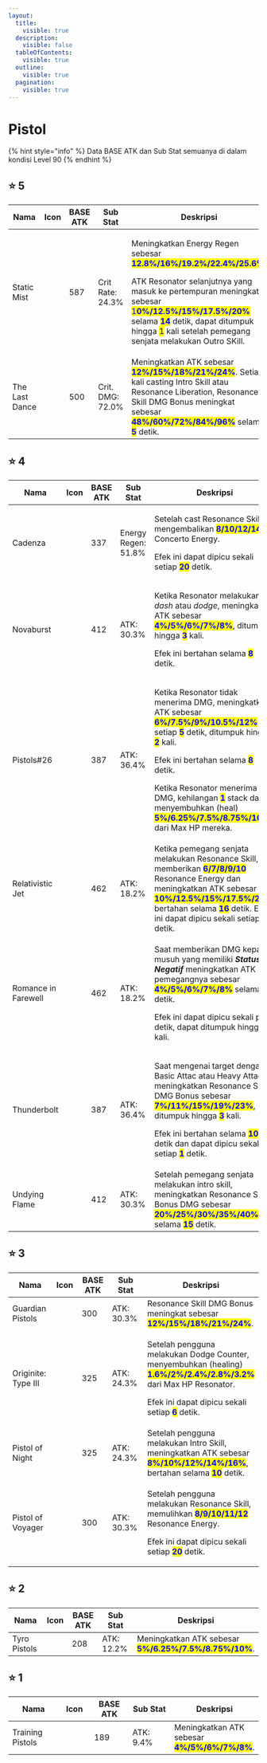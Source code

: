 ```yaml
---
layout:
  title:
    visible: true
  description:
    visible: false
  tableOfContents:
    visible: true
  outline:
    visible: true
  pagination:
    visible: true
---
```


# Pistol

{% hint style="info" %}
Data BASE ATK dan Sub Stat semuanya di dalam kondisi Level 90
{% endhint %}

## :star: 5

<table data-full-width="true"><thead><tr><th width="169">Nama</th><th width="109">Icon</th><th width="113">BASE ATK</th><th width="149">Sub Stat</th><th>Deskripsi</th></tr></thead><tbody><tr><td>Static Mist</td><td><img src="https://wuthering.wiki/img/weapon_21030015.png" alt=""></td><td>587</td><td>Crit Rate: 24.3%</td><td><p>Meningkatkan Energy Regen sebesar <mark style="color:blue;"><strong>12.8%/16%/19.2%/22.4%/25.6%</strong></mark>.</p><p>ATK Resonator selanjutnya yang masuk ke pertempuran meningkat sebesar <mark style="color:blue;">1<strong>0%/12.5%/15%/17.5%/20%</strong></mark> selama <mark style="color:blue;"><strong>14</strong></mark> detik, dapat ditumpuk hingga <mark style="color:blue;">1</mark> kali setelah pemegang senjata melakukan Outro SKill.</p></td></tr><tr><td>The Last Dance</td><td><img src="https://wuthering.wiki/img/weapon_21030016.png" alt=""></td><td>500</td><td>Crit. DMG: 72.0%</td><td>Meningkatkan ATK sebesar <mark style="color:blue;"><strong>12%/15%/18%/21%/24%</strong></mark>. Setiap kali casting Intro Skill atau Resonance Liberation, Resonance Skill DMG Bonus meningkat sebesar <mark style="color:blue;"><strong>48%/60%/72%/84%/96%</strong></mark> selama <mark style="color:blue;"><strong>5</strong></mark> detik.</td></tr></tbody></table>

## :star: 4

<table data-full-width="true"><thead><tr><th width="171">Nama</th><th width="106">Icon</th><th width="114">BASE ATK</th><th width="163">Sub Stat</th><th>Deskripsi</th></tr></thead><tbody><tr><td>Cadenza</td><td><img src="https://wuthering.wiki/img/weapon_21030024.png" alt=""></td><td>337</td><td>Energy Regen: 51.8%</td><td><p>Setelah cast Resonance Skill, mengembalikan <mark style="color:blue;"><strong>8/10/12/14/16</strong></mark> Concerto Energy.</p><p>Efek ini dapat dipicu sekali setiap <mark style="color:blue;"><strong>20</strong></mark> detik.</p></td></tr><tr><td>Novaburst</td><td><img src="https://wuthering.wiki/img/weapon_21030064.png" alt=""></td><td>412</td><td>ATK: 30.3%</td><td><p>Ketika Resonator melakukan <em>dash</em> atau <em>dodge</em>, meningkatkan ATK sebesar <mark style="color:blue;"><strong>4%/5%/6%/7%/8%</strong></mark>, ditumpuk hingga <mark style="color:blue;"><strong>3</strong></mark> kali.</p><p>Efek ini bertahan selama <mark style="color:blue;"><strong>8</strong></mark> detik.</p></td></tr><tr><td>Pistols#26</td><td><img src="https://wuthering.wiki/img/weapon_21030034.png" alt=""></td><td>387</td><td>ATK: 36.4%</td><td><p>Ketika Resonator tidak menerima DMG, meningkatkan ATK sebesar <mark style="color:blue;"><strong>6%/7.5%/9%/10.5%/12%</strong></mark> setiap <mark style="color:blue;"><strong>5</strong></mark> detik, ditumpuk hingga <mark style="color:blue;"><strong>2</strong></mark> kali.</p><p>Efek ini bertahan selama <mark style="color:blue;"><strong>8</strong></mark> detik.</p><p>Ketika Resonator menerima DMG, kehilangan <mark style="color:blue;"><strong>1</strong></mark> stack dan menyembuhkan (heal) <mark style="color:blue;"><strong>5%/6.25%/7.5%/8.75%/10%</strong></mark> dari Max HP mereka.</p></td></tr><tr><td>Relativistic Jet</td><td><img src="https://wuthering.wiki/img/weapon_21030084.png" alt=""></td><td>462</td><td>ATK: 18.2%</td><td>Ketika pemegang senjata melakukan Resonance Skill, memberikan <mark style="color:blue;"><strong>6/7/8/9/10</strong></mark> Resonance Energy dan meningkatkan ATK sebesar <mark style="color:blue;"><strong>10%/12.5%/15%/17.5%/20%</strong></mark>, bertahan selama <mark style="color:blue;"><strong>16</strong></mark> detik. Efek ini dapat dipicu sekali setiap <mark style="color:blue;"><strong>20</strong></mark> detik.</td></tr><tr><td>Romance in Farewell</td><td><img src="https://wuthering.wiki/img/weapon_21030094.png" alt=""></td><td>462</td><td>ATK: 18.2%</td><td><p>Saat memberikan DMG kepada musuh yang memiliki <em><strong>Status Negatif</strong></em> meningkatkan ATK pemegangnya sebesar <mark style="color:blue;"><strong>4%/5%/6%/7%/8%</strong></mark> selama <mark style="color:blue;"><strong>10</strong></mark> detik.</p><p>Efek ini dapat dipicu sekali per detik, dapat ditumpuk hingga <mark style="color:blue;"><strong>4</strong></mark> kali.</p></td></tr><tr><td>Thunderbolt</td><td><img src="https://wuthering.wiki/img/weapon_21030074.png" alt=""></td><td>387</td><td>ATK: 36.4%</td><td><p>Saat mengenai target dengan Basic Attac atau Heavy Attack, meningkatkan Resonance Skill DMG Bonus sebesar <mark style="color:blue;"><strong>7%/11%/15%/19%/23%</strong></mark>, ditumpuk hingga <mark style="color:blue;"><strong>3</strong></mark> kali.</p><p>Efek ini bertahan selama <mark style="color:blue;"><strong>10</strong></mark> detik dan dapat dipicu sekali setiap <mark style="color:blue;"><strong>1</strong></mark> detik.</p></td></tr><tr><td>Undying Flame</td><td><img src="https://wuthering.wiki/img/weapon_21030044.png" alt=""></td><td>412</td><td>ATK: 30.3%</td><td>Setelah pemegang senjata melakukan intro skill, meningkatkan Resonance Skill Bonus DMG sebesar <mark style="color:blue;"><strong>20%/25%/30%/35%/40%</strong></mark> selama <mark style="color:blue;"><strong>15</strong></mark> detik.</td></tr></tbody></table>

## :star: 3

<table data-full-width="true"><thead><tr><th width="170">Nama</th><th width="105">Icon</th><th width="116">BASE ATK</th><th width="164">Sub Stat</th><th>Deskripsi</th></tr></thead><tbody><tr><td>Guardian Pistols</td><td><img src="https://wuthering.wiki/img/weapon_21030053.png" alt=""></td><td>300</td><td>ATK: 30.3%</td><td>Resonance Skill DMG Bonus meningkat sebesar <mark style="color:blue;"><strong>12%/15%/18%/21%/24%</strong></mark>.</td></tr><tr><td>Originite: Type III</td><td><img src="https://wuthering.wiki/img/weapon_21030023.png" alt=""></td><td>325</td><td>ATK: 24.3%</td><td><p>Setelah pengguna melakukan Dodge Counter, menyembuhkan (healing) <mark style="color:blue;"><strong>1.6%/2%/2.4%/2.8%/3.2%</strong></mark> dari Max HP Resonator.</p><p>Efek ini dapat dipicu sekali setiap <mark style="color:blue;"><strong>6</strong></mark> detik.</p></td></tr><tr><td>Pistol of Night</td><td><img src="https://wuthering.wiki/img/weapon_21030013.png" alt=""></td><td>325</td><td>ATK: 24.3%</td><td>Setelah pengguna melakukan Intro Skill, meningkatkan ATK sebesar <mark style="color:blue;"><strong>8%/10%/12%/14%/16%</strong></mark>, bertahan selama <mark style="color:blue;"><strong>10</strong></mark> detik.</td></tr><tr><td>Pistol of Voyager</td><td><img src="https://wuthering.wiki/img/weapon_21030043.png" alt=""></td><td>300</td><td>ATK: 30.3%</td><td><p>Setelah pengguna melakukan Resonance Skill, memulihkan <mark style="color:blue;"><strong>8/9/10/11/12</strong></mark> Resonance Energy.</p><p>Efek ini dapat dipicu sekali setiap <mark style="color:blue;"><strong>20</strong></mark> detik.</p></td></tr></tbody></table>

## :star: 2

<table data-full-width="true"><thead><tr><th width="171">Nama</th><th width="93">Icon</th><th width="127">BASE ATK</th><th width="165">Sub Stat</th><th>Deskripsi</th></tr></thead><tbody><tr><td>Tyro Pistols</td><td><img src="https://wuthering.wiki/img/weapon_21030012.png" alt=""></td><td>208</td><td>ATK: 12.2%</td><td>Meningkatkan ATK sebesar <mark style="color:blue;"><strong>5%/6.25%/7.5%/8.75%/10%</strong></mark>.</td></tr></tbody></table>

## :star: 1

<table data-full-width="true"><thead><tr><th width="171">Nama</th><th width="95">Icon</th><th width="127">BASE ATK</th><th width="163">Sub Stat</th><th>Deskripsi</th></tr></thead><tbody><tr><td>Training Pistols</td><td><img src="https://wuthering.wiki/img/weapon_21030011.png" alt=""></td><td>189</td><td>ATK: 9.4%</td><td>Meningkatkan ATK sebesar <mark style="color:blue;"><strong>4%/5%/6%/7%/8%</strong></mark>.</td></tr></tbody></table>
